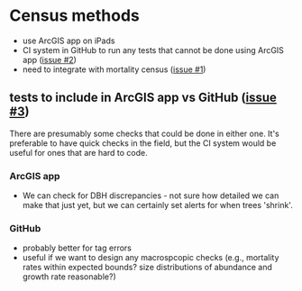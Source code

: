 # Census methods

- use ArcGIS app on iPads
- CI system in GitHub to run any tests that cannot be done using ArcGIS app ([issue #2](https://github.com/SCBI-ForestGEO/2023census/issues/2))
- need to integrate with mortality census ([issue #1](https://github.com/SCBI-ForestGEO/2023census/issues/1))

## tests to include in ArcGIS app vs GitHub ([issue #3](https://github.com/SCBI-ForestGEO/2023census/issues/3))
There are presumably some checks that could be done in either one. It's preferable to have quick checks in the field, but the CI system would be useful for ones that are hard to code.

### ArcGIS app
- We can check for DBH discrepancies - not sure how detailed we can make that just yet, but we can certainly set alerts for when trees 'shrink'.

### GitHub
- probably better for tag errors 
- useful if we want to design any macrospcopic checks (e.g., mortality rates within expected bounds? size distributions of abundance and growth rate reasonable?)
